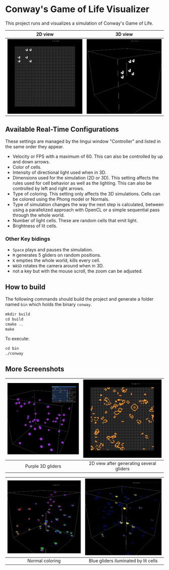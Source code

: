 # Conway's Game of Life Visualizer
This project runs and visualizes a simulation of Conway's Game of Life. 

2D view            |  3D view
:-------------------------:|:-------------------------:
![](img/initial_2d.png)  |  ![](img/initial_3d.png)

## Available Real-Time Configurations
These settings are managed by the Imgui window "Controller" and listed in the same order they appear.
- Velocity or FPS with a maximum of 60. This can also be controlled by up and down arrows.
- Color of cells.
- Intensity of directional light used when in 3D.
- Dimensions used for the simulation (2D or 3D). This setting affects the rules used for cell behavior as well as the lighting. This can also be controlled by left and right arrows.
- Type of coloring. This setting only affects the 3D simulations. Cells can be colored using the Phong model or Normals.
- Type of simulation changes the way the next step is calculated, between using a parallelized approach with OpenCL or a simple sequential pass through the whole world.
- Number of light cells. These are random cells that emit light.
- Brightness of lit cells.

### Other Key bidings
- `Space` plays and pauses the simulation.
- `M` generates 5 gliders on random positions.
- `K` empties the whole world, kills every cell.
- `WASD` rotates the camera around when in 3D.
- not a key but with the mouse scroll, the zoom can be adjusted.

## How to build
The following commands should build the project and generate a folder named `bin` which holds the binary `conway`.
```
mkdir build
cd build
cmake ..
make
```
To execute:
```
cd bin
./conway
```

## More Screenshots
| ![...](img/gliders_3d.png)  | ![...](img/gliders_crashed.png)
|:---:|:---:|
| Purple 3D gliders  | 2D view after generating several gliders

| ![...](img/normal_coloring.png) | ![...](img/lit_gliders.png)
|:---:|:---:|
| Normal coloring | Blue gliders iluminated by lit cells